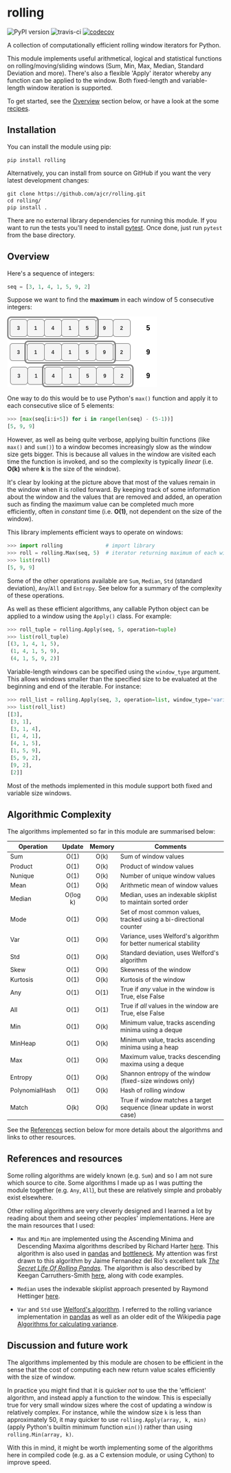 # rolling

![PyPI version](https://badge.fury.io/py/rolling.svg) ![travis-ci](https://travis-ci.org/ajcr/rolling.svg?branch=master) [![codecov](https://codecov.io/gh/ajcr/rolling/branch/master/graph/badge.svg)](https://codecov.io/gh/ajcr/rolling)

A collection of computationally efficient rolling window iterators for Python.

This module implements useful arithmetical, logical and statistical functions on rolling/moving/sliding windows (Sum, Min, Max, Median, Standard Deviation and more). There's also a flexible 'Apply' iterator whereby any function can be applied to the window. Both fixed-length and variable-length window iteration is supported.

To get started, see the [Overview](https://github.com/ajcr/rolling#overview) section below, or have a look at the some [recipes](https://github.com/ajcr/rolling/blob/master/doc/recipes.md).

## Installation

You can install the module using pip:
```
pip install rolling
```

Alternatively, you can install from source on GitHub if you want the very latest development changes:
```
git clone https://github.com/ajcr/rolling.git
cd rolling/
pip install .
```

There are no external library dependencies for running this module. If you want to run the tests you'll need to install [pytest](https://docs.pytest.org/en/latest/). Once done, just run `pytest` from the base directory.

## Overview

Here's a sequence of integers:
```python
seq = [3, 1, 4, 1, 5, 9, 2]
```
Suppose we want to find the **maximum** in each window of 5 consecutive integers:

![alt tag](https://github.com/ajcr/rolling/blob/master/assets/readme_example_1.png)

One way to do this would be to use Python's `max()` function and apply it to each consecutive slice of 5 elements:

```python
>>> [max(seq[i:i+5]) for i in range(len(seq) - (5-1))]
[5, 9, 9]
```

However, as well as being quite verbose, applying builtin functions (like `max()` and `sum()`) to a window becomes increasingly slow as the window size gets bigger. This is because all values in the window are visited each time the function is invoked, and so the complexity is typically _linear_ (i.e. **O(k)** where **k** is the size of the window).

It's clear by looking at the picture above that most of the values remain in the window when it is rolled forward. By keeping track of some information about the window and the values that are removed and added, an operation such as finding the maximum value can be completed much more efficiently, often in _constant_ time (i.e. **O(1)**, not dependent on the size of the window).

This library implements efficient ways to operate on windows:

```python
>>> import rolling              # import library
>>> roll = rolling.Max(seq, 5)  # iterator returning maximum of each window of size 5
>>> list(roll)
[5, 9, 9] 
```
Some of the other operations available are `Sum`, `Median`, `Std` (standard deviation), `Any`/`All` and `Entropy`. See below for a summary of the complexity of these operations.

As well as these efficient algorithms, any callable Python object can be applied to a window using the `Apply()` class. For example:
```python
>>> roll_tuple = rolling.Apply(seq, 5, operation=tuple)
>>> list(roll_tuple)
[(3, 1, 4, 1, 5),
 (1, 4, 1, 5, 9),
 (4, 1, 5, 9, 2)]
```

Variable-length windows can be specified using the `window_type` argument. This allows windows smaller than the specified size to be evaluated at the beginning and end of the iterable. For instance:
```python
>>> roll_list = rolling.Apply(seq, 3, operation=list, window_type='variable')
>>> list(roll_list)
[[3],
 [3, 1],
 [3, 1, 4],
 [1, 4, 1],
 [4, 1, 5],
 [1, 5, 9],
 [5, 9, 2],
 [9, 2],
 [2]]
```

Most of the methods implemented in this module support both fixed and variable size windows.

## Algorithmic Complexity

The algorithms implemented so far in this module are summarised below:

| Operation        | Update   | Memory | Comments |
| ---------------- |:--------:|:------:|-----------------------------|
| Sum              | O(1)     | O(k)   | Sum of window values |
| Product          | O(1)     | O(k)   | Product of window values |
| Nunique          | O(1)     | O(k)   | Number of unique window values |
| Mean             | O(1)     | O(k)   | Arithmetic mean of window values |
| Median           | O(log k) | O(k)   | Median, uses an indexable skiplist to maintain sorted order |
| Mode             | O(1)     | O(k)   | Set of most common values, tracked using a bi-directional counter |
| Var              | O(1)     | O(k)   | Variance, uses Welford's algorithm for better numerical stability |
| Std              | O(1)     | O(k)   | Standard deviation, uses Welford's algorithm |
| Skew             | O(1)     | O(k)   | Skewness of the window |
| Kurtosis         | O(1)     | O(k)   | Kurtosis of the window |
| Any              | O(1)     | O(1)   | True if *any* value in the window is True, else False |
| All              | O(1)     | O(1)   | True if *all* values in the window are True, else False |
| Min              | O(1)     | O(k)   | Minimum value, tracks ascending minima using a deque |
| MinHeap          | O(1)     | O(k)   | Minimum value, tracks ascending minima using a heap |
| Max              | O(1)     | O(k)   | Maximum value, tracks descending maxima using a deque |
| Entropy          | O(1)     | O(k)   | Shannon entropy of the window (fixed-size windows only) |
| PolynomialHash   | O(1)     | O(k)   | Hash of rolling window |
| Match            | O(k)     | O(k)   | True if window matches a target sequence (linear update in worst case) |

See the [References](https://github.com/ajcr/rolling#references-and-resources) section below for more details about the algorithms and links to other resources.

## References and resources

Some rolling algorithms are widely known (e.g. `Sum`) and so I am not sure which source to cite. Some algorithms I made up as I was putting the module together (e.g. `Any`, `All`), but these are relatively simple and probably exist elsewhere.

Other rolling algorithms are very cleverly designed and I learned a lot by reading about them and seeing other peoples' implementations. Here are the main resources that I used:

- `Max` and `Min` are implemented using the Ascending Minima and Descending Maxima algorithms described by Richard Harter [here](http://www.richardhartersworld.com/cri/2001/slidingmin.html). This algorithm is also used in [pandas](http://pandas.pydata.org/) and [bottleneck](https://github.com/kwgoodman/bottleneck). My attention was first drawn to this algorithm by Jaime Fernandez del Rio's excellent talk _[The Secret Life Of Rolling Pandas](https://www.youtube.com/watch?v=XM_r5La-1tA)_. The algorithm is also described by Keegan Carruthers-Smith [here](https://people.cs.uct.ac.za/~ksmith/articles/sliding_window_minimum.html), along with code examples.

- `Median` uses the indexable skiplist approach presented by Raymond Hettinger [here](http://code.activestate.com/recipes/577073/).

- `Var` and `Std` use [Welford's algorithm](https://en.wikipedia.org/wiki/Algorithms_for_calculating_variance#On-line_algorithm). I referred to the rolling variance implementation in [pandas](https://github.com/pandas-dev/pandas/blob/master/pandas/_libs/window.pyx#L635-L784) as well as an older edit of the Wikipedia page [Algorithms for calculating variance](https://en.wikipedia.org/w/index.php?title=Algorithms_for_calculating_variance&oldid=617145179).

## Discussion and future work

The algorithms implemented by this module are chosen to be efficient in the sense that the cost of computing each new return value scales efficiently with the size of window.

In practice you might find that it is quicker *not* to use the the 'efficient' algorithm, and instead apply a function to the window. This is especially true for very small window sizes where the cost of updating a window is relatively complex. For instance, while the window size `k` is less than approximately 50, it may quicker to use `rolling.Apply(array, k, min)` (apply Python's builtin minimum function `min()`) rather than using `rolling.Min(array, k)`.

With this in mind, it might be worth implementing some of the algorithms here in compiled code (e.g. as a C extension module, or using Cython) to improve speed.
